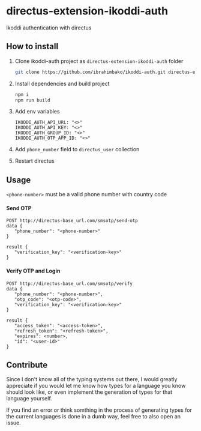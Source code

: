 # directus-extension-ikoddi-auth

Ikoddi authentication with directus

## How to install

1. Clone ikoddi-auth project as `directus-extension-ikoddi-auth` folder

   ```sh
   git clone https://github.com/ibrahimbako/ikoddi-auth.git directus-extension-ikoddi-auth
   ```

2. Install dependencies and build project

   ```sh
   npm i
   npm run build
   ```

3. Add env variables

   ```
   IKODDI_AUTH_API_URL: "<>"
   IKODDI_AUTH_API_KEY: "<>"
   IKODDI_AUTH_GROUP_ID: "<>"
   IKODDI_AUTH_OTP_APP_ID: "<>"
   ```

4. Add `phone_number` field to `directus_user` collection

5. Restart directus

## Usage

`<phone-number>` must be a valid phone number with country code

#### Send OTP

```
POST http://directus-base_url.com/smsotp/send-otp
data {
   "phone_number": "<phone-number>"
}

result {
   "verification_key": "<verification-key>"
}
```

#### Verify OTP and Login

```
POST http://directus-base_url.com/smsotp/verify
data {
   "phone_number": "<phone-number>",
   "otp_code": "<otp-code>",
   "verification_key": "<verification-key>"
}

result {
   "access_token": "<access-token>",
   "refresh_token": "<refresh-token>",
   "expires": <number>,
   "id": "<user-id>"
}
```

## Contribute

Since I don't know all of the typing systems out there, I would greatly appreciate if you
would let me know how types for a language you know should look like, or even implement
the generation of types for that language yourself.

If you find an error or think somthing in the process of generating types for the current
languages is done in a dumb way, feel free to also open an issue.
